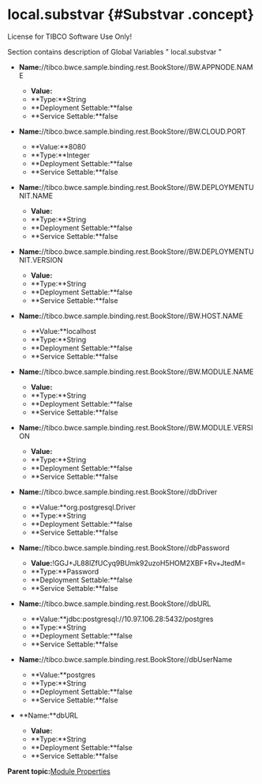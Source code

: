 # local.substvar {#Substvar .concept}

License for TIBCO Software Use Only!

Section contains description of Global Variables " local.substvar "

-   **Name:**//tibco.bwce.sample.binding.rest.BookStore//BW.APPNODE.NAME

    -   **Value:**
    -   **Type:**String
    -   **Deployment Settable:**false
    -   **Service Settable:**false
-   **Name:**//tibco.bwce.sample.binding.rest.BookStore//BW.CLOUD.PORT

    -   **Value:**8080
    -   **Type:**Integer
    -   **Deployment Settable:**false
    -   **Service Settable:**false
-   **Name:**//tibco.bwce.sample.binding.rest.BookStore//BW.DEPLOYMENTUNIT.NAME

    -   **Value:**
    -   **Type:**String
    -   **Deployment Settable:**false
    -   **Service Settable:**false
-   **Name:**//tibco.bwce.sample.binding.rest.BookStore//BW.DEPLOYMENTUNIT.VERSION

    -   **Value:**
    -   **Type:**String
    -   **Deployment Settable:**false
    -   **Service Settable:**false
-   **Name:**//tibco.bwce.sample.binding.rest.BookStore//BW.HOST.NAME

    -   **Value:**localhost
    -   **Type:**String
    -   **Deployment Settable:**false
    -   **Service Settable:**false
-   **Name:**//tibco.bwce.sample.binding.rest.BookStore//BW.MODULE.NAME

    -   **Value:**
    -   **Type:**String
    -   **Deployment Settable:**false
    -   **Service Settable:**false
-   **Name:**//tibco.bwce.sample.binding.rest.BookStore//BW.MODULE.VERSION

    -   **Value:**
    -   **Type:**String
    -   **Deployment Settable:**false
    -   **Service Settable:**false
-   **Name:**//tibco.bwce.sample.binding.rest.BookStore//dbDriver

    -   **Value:**org.postgresql.Driver
    -   **Type:**String
    -   **Deployment Settable:**false
    -   **Service Settable:**false
-   **Name:**//tibco.bwce.sample.binding.rest.BookStore//dbPassword

    -   **Value:**!GGJ+JL88lZfUCyq9BUmk92uzoH5HOM2XBF+Rv+JtedM=
    -   **Type:**Password
    -   **Deployment Settable:**false
    -   **Service Settable:**false
-   **Name:**//tibco.bwce.sample.binding.rest.BookStore//dbURL

    -   **Value:**jdbc:postgresql://10.97.106.28:5432/postgres
    -   **Type:**String
    -   **Deployment Settable:**false
    -   **Service Settable:**false
-   **Name:**//tibco.bwce.sample.binding.rest.BookStore//dbUserName

    -   **Value:**postgres
    -   **Type:**String
    -   **Deployment Settable:**false
    -   **Service Settable:**false
-   **Name:**dbURL

    -   **Value:**
    -   **Type:**String
    -   **Deployment Settable:**false
    -   **Service Settable:**false

**Parent topic:**[Module Properties](../../../projects/tibco.bwce.sample.binding.rest.BookStore.application/common/substvar.md)

